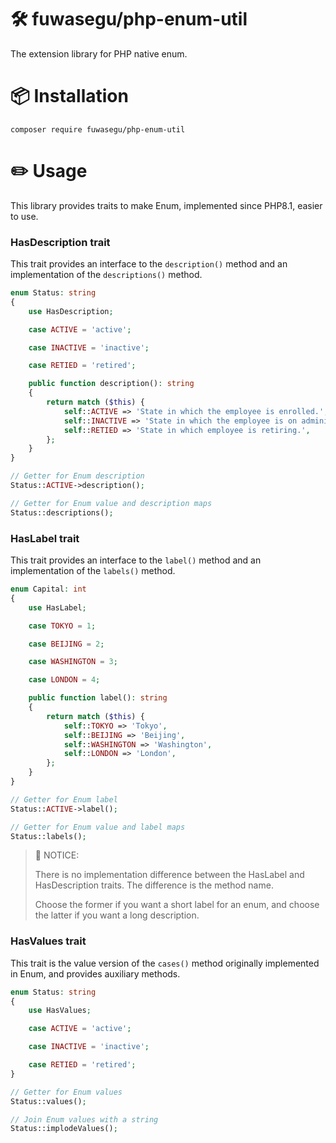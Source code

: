 # 🛠 fuwasegu/php-enum-util
The extension library for PHP native enum.

# 📦 Installation
```shell
composer require fuwasegu/php-enum-util
```

# ✏️ Usage
This library provides traits to make Enum, implemented since PHP8.1, easier to use.

### HasDescription trait
This trait provides an interface to the `description()` method and an implementation of the `descriptions()` method.

```php
enum Status: string
{
    use HasDescription;

    case ACTIVE = 'active';

    case INACTIVE = 'inactive';

    case RETIED = 'retired';

    public function description(): string
    {
        return match ($this) {
            self::ACTIVE => 'State in which the employee is enrolled.',
            self::INACTIVE => 'State in which the employee is on administrative leave.',
            self::RETIED => 'State in which employee is retiring.',
        };
    }
}
```

```php
// Getter for Enum description
Status::ACTIVE->description();

// Getter for Enum value and description maps
Status::descriptions();
```

### HasLabel trait
This trait provides an interface to the `label()` method and an implementation of the `labels()` method.

```php
enum Capital: int
{
    use HasLabel;

    case TOKYO = 1;

    case BEIJING = 2;

    case WASHINGTON = 3;

    case LONDON = 4;

    public function label(): string
    {
        return match ($this) {
            self::TOKYO => 'Tokyo',
            self::BEIJING => 'Beijing',
            self::WASHINGTON => 'Washington',
            self::LONDON => 'London',
        };
    }
}
```

```php
// Getter for Enum label
Status::ACTIVE->label();

// Getter for Enum value and label maps
Status::labels();
```

> 📌 NOTICE:
> 
> There is no implementation difference between the HasLabel and HasDescription traits. The difference is the method name. 
> 
> Choose the former if you want a short label for an enum, and choose the latter if you want a long description.

### HasValues trait
This trait is the value version of the `cases()` method originally implemented in Enum, and provides auxiliary methods.

```php
enum Status: string
{
    use HasValues;

    case ACTIVE = 'active';

    case INACTIVE = 'inactive';

    case RETIED = 'retired';
}
```

```php
// Getter for Enum values
Status::values();

// Join Enum values with a string
Status::implodeValues();
```